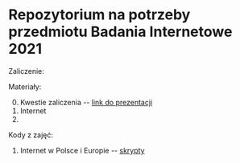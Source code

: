 # Repozytorium na potrzeby przedmiotu Badania Internetowe 2021

Zaliczenie:


Materiały:

0. Kwestie zaliczenia -- [link do prezentacji](https://www.overleaf.com/read/yjcjsgqvfmrv)
1. Internet 
2. 

Kody z zajęć:

1. Internet w Polsce i Europie -- [skrypty](notebooks/1-intro.Rmd)
